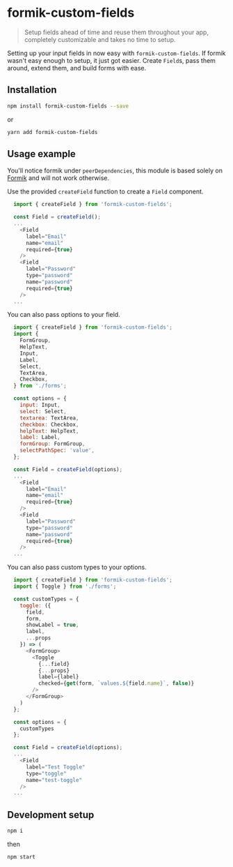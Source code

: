 # formik-custom-fields 
> Setup fields ahead of time and reuse them throughout your app, completely customizable and takes no time to setup. 

 Setting up your input fields in now easy with `formik-custom-fields`.  If formik wasn't easy enough to setup, it just got easier.  Create `Field`s, pass them around, extend them, and build forms with ease.

## Installation

```sh
npm install formik-custom-fields --save
```
or

```sh
yarn add formik-custom-fields
```

## Usage example

You'll notice formik under `peerDependencies`, this module is based solely on [Formik](https://github.com/jaredpalmer/formik) and will not work otherwise.

Use the provided `createField` function to create a `Field` component.

```javascript
  import { createField } from 'formik-custom-fields';

  const Field = createField();
  ...
    <Field 
      label="Email"
      name="email"
      required={true}
    />
    <Field 
      label="Password"
      type="password"
      name="password"
      required={true}
    />
  ...
```
You can also pass options to your field.  

```javascript
  import { createField } from 'formik-custom-fields';
  import { 
    FormGroup, 
    HelpText, 
    Input, 
    Label, 
    Select,
    TextArea,
    Checkbox,
  } from './forms';

  const options = {
    input: Input,
    select: Select,
    textarea: TextArea,
    checkbox: Checkbox,
    helpText: HelpText,
    label: Label,
    formGroup: FormGroup,
    selectPathSpec: 'value',
  };

  const Field = createField(options);
  ...
    <Field 
      label="Email"
      name="email"
      required={true}
    />
    <Field 
      label="Password"
      type="password"
      name="password"
      required={true}
    />
  ...
```

You can also pass custom types to your options.

```javascript
  import { createField } from 'formik-custom-fields';
  import { Toggle } from './forms';

  const customTypes = {
    toggle: ({
      field,
      form,
      showLabel = true,
      label,
      ...props
    }) => (
      <FormGroup>
        <Toggle
          {...field}
          {...props}
          label={label}
          checked={get(form, `values.${field.name}`, false)}
        />
      </FormGroup>
    )
  };

  const options = {
    customTypes
  };

  const Field = createField(options);
  ...
    <Field 
      label="Test Toggle"
      type="toggle"
      name="test-toggle"
    />
  ...
```

## Development setup


```sh
npm i
```

then

```sh
npm start 
```

<!-- Markdown link & img dfn's -->
[npm-image]: https://img.shields.io/npm/v/npm.svg?style=flat-square
[npm-url]: https://www.npmjs.com/package/formik-custom-fields
